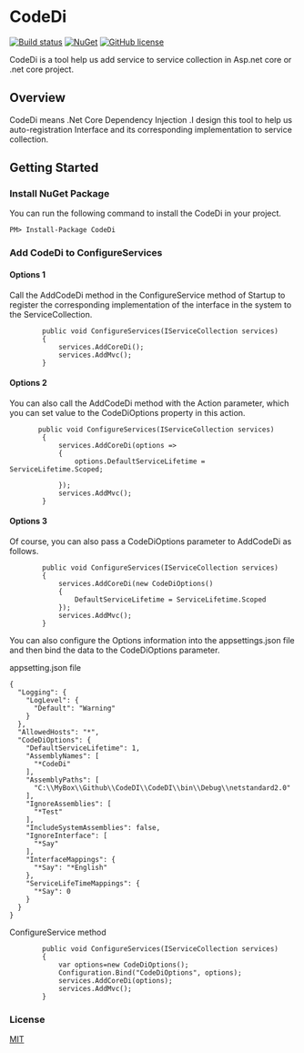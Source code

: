 # CodeDi
[![Build status](https://ci.appveyor.com/api/projects/status/eeo8aua4n8r5fnce?svg=true)](https://ci.appveyor.com/project/liuzhenyulive/codedi)
[![NuGet](https://img.shields.io/badge/nuget-1.0.1-blue.svg)](https://www.nuget.org/packages/CodeDI/)
[![GitHub license](https://img.shields.io/badge/license-MIT-blue.svg)](https://raw.githubusercontent.com/liuzhenyulive/codedi/master/LICENSE)

CodeDi is a tool help us add service to service collection in Asp.net core or .net core project.

## Overview

CodeDi means .Net Core Dependency Injection .I design this tool to help us auto-registration Interface and its corresponding implementation to service collection.



## Getting Started

### Install NuGet Package

You can run the following command to install the CodeDi in your project.

```
PM> Install-Package CodeDi
```
### Add CodeDi to ConfigureServices
#### Options 1
Call the AddCodeDi method in the ConfigureService method of Startup to register the corresponding implementation of the interface in the system to the ServiceCollection.
```
        public void ConfigureServices(IServiceCollection services)
        {
            services.AddCoreDi();
            services.AddMvc();
        }
```
#### Options 2
You can also call the AddCodeDi method with the Action<CodeDiOptions> parameter, which you can set value to the CodeDiOptions property in this action.
```
       public void ConfigureServices(IServiceCollection services)
        {
            services.AddCoreDi(options =>
            {
                options.DefaultServiceLifetime = ServiceLifetime.Scoped;

            });
            services.AddMvc();
        }
```
#### Options 3
Of course, you can also pass a CodeDiOptions parameter to AddCodeDi as follows.
```
        public void ConfigureServices(IServiceCollection services)
        {
            services.AddCoreDi(new CodeDiOptions()
            {
                DefaultServiceLifetime = ServiceLifetime.Scoped
            });
            services.AddMvc();
        }
```
You can also configure the Options information into the appsettings.json file and then bind the data to the CodeDiOptions parameter.

appsetting.json file
```
{
  "Logging": {
    "LogLevel": {
      "Default": "Warning"
    }
  },
  "AllowedHosts": "*",
  "CodeDiOptions": {
    "DefaultServiceLifetime": 1,
    "AssemblyNames": [
      "*CodeDi"
    ],
    "AssemblyPaths": [
      "C:\\MyBox\\Github\\CodeDI\\CodeDI\\bin\\Debug\\netstandard2.0"
    ],
    "IgnoreAssemblies": [
      "*Test"
    ],
    "IncludeSystemAssemblies": false,
    "IgnoreInterface": [
      "*Say"
    ],
    "InterfaceMappings": {
      "*Say": "*English"
    },
    "ServiceLifeTimeMappings": {
      "*Say": 0
    }
  }
}

```
ConfigureService method
```
        public void ConfigureServices(IServiceCollection services)
        {
            var options=new CodeDiOptions();
            Configuration.Bind("CodeDiOptions", options);
            services.AddCoreDi(options);
            services.AddMvc();
        }
```

### License

[MIT](https://raw.githubusercontent.com/liuzhenyulive/codedi/master/LICENSE)
